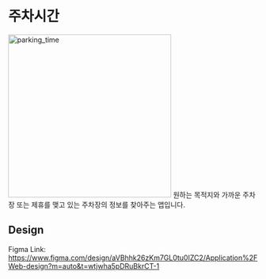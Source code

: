 # 주차시간
<img width="329" alt="parking_time" src="https://github.com/user-attachments/assets/4e48d43e-ebac-4775-9cf9-204d58e127a1">
원하는 목적지와 가까운 주차장 또는 제휴를 맺고 있는 주차장의 정보를 찾아주는 앱입니다.

## Design
Figma Link: https://www.figma.com/design/aVBhhk26zKm7GL0tu0IZC2/Application%2FWeb-design?m=auto&t=wtjwha5pDRuBkrCT-1
